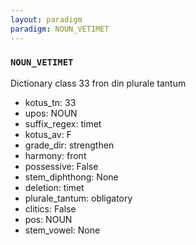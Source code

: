 ```yaml
---
layout: paradigm
paradigm: NOUN_VETIMET
---
```

### ` NOUN_VETIMET `

Dictionary class 33 fron din plurale tantum
* kotus_tn: 33
* upos: NOUN
* suffix_regex: timet
* kotus_av: F
* grade_dir: strengthen
* harmony: front
* possessive: False
* stem_diphthong: None
* deletion: timet
* plurale_tantum: obligatory
* clitics: False
* pos: NOUN
* stem_vowel: None
